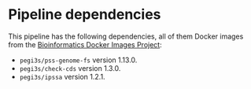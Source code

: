# Pipeline dependencies

This pipeline has the following dependencies, all of them  Docker images from the [Bioinformatics Docker Images Project](https://pegi3s.github.io/dockerfiles/):
- `pegi3s/pss-genome-fs` version 1.13.0.
- `pegi3s/check-cds` version 1.3.0.
- `pegi3s/ipssa` version 1.2.1.


